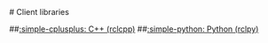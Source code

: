 <div class="centered-content" markdown>
# Client libraries

##[:simple-cplusplus: C++ (rclcpp)](rclcpp/index.md)
##[:simple-python: Python (rclpy)](rclpy/index.md)

</div>

